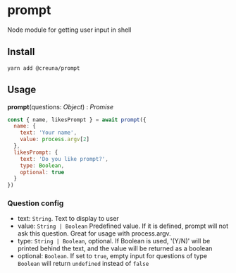 # prompt

Node module for getting user input in shell

## Install

```
yarn add @creuna/prompt
```

## Usage

**prompt**(questions: _Object_) : _Promise_

```js
const { name, likesPrompt } = await prompt({
  name: {
    text: 'Your name',
    value: process.argv[2]
  },
  likesPrompt: {
    text: 'Do you like prompt?',
    type: Boolean,
    optional: true
  }
})
```

### Question config

- text: `String`. Text to display to user
- value: `String | Boolean` Predefined value. If it is defined, prompt will not ask this question. Great for usage with process.argv.
- type: `String | Boolean`, optional. If Boolean is used, '(Y/N)' will be printed behind the text, and the value will be returned as a boolean
- optional: `Boolean`. If set to `true`, empty input for questions of type `Boolean` will return `undefined` instead of `false`
